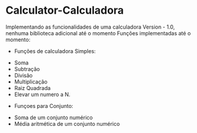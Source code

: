 # Calculator-Calculadora
Implementando as funcionalidades de uma calculadora
Version - 1.0, nenhuma biblioteca adicional até o momento
Funções implementadas até o momento:

* Funções de calculadora Simples:
- Soma
- Subtração
- Divisão
- Multiplicação
- Raiz Quadrada
- Elevar um numero a N.

* Funçoes para Conjunto:
- Soma de um conjunto numérico
- Média aritmética de um conjunto numérico
